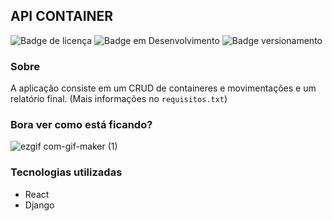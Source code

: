 ## API CONTAINER
![Badge de licença](http://img.shields.io/static/v1?label=LICENÇA&message=GNU&color=sucess&style=for-the-badge)   ![Badge em Desenvolvimento](http://img.shields.io/static/v1?label=STATUS&message=EM%20DESENVOLVIMENTO&color=yellowgreen&style=for-the-badge)   ![Badge versionamento](http://img.shields.io/static/v1?label=VERSAO&message=1.0&color=sucess&style=for-the-badge)

### Sobre
A aplicação consiste em um CRUD de containeres e movimentações e um relatório final. (Mais informações no `requisitos.txt`)

### Bora ver como está ficando?

![ezgif com-gif-maker (1)](https://user-images.githubusercontent.com/87876734/176083579-a934c4fc-356b-4824-af56-8fe3b0b2bafb.gif)

### Tecnologias utilizadas
- React
- Django
